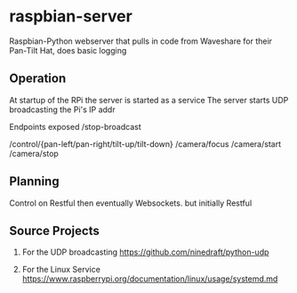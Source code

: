 # raspbian-server
Raspbian-Python webserver that pulls in code from Waveshare for their Pan-Tilt Hat, does basic logging

## Operation
At startup of the RPi the server is started as a service 
The server starts UDP broadcasting the Pi's IP addr

Endpoints exposed 
/stop-broadcast

/control/{pan-left/pan-right/tilt-up/tilt-down}
/camera/focus
/camera/start
/camera/stop

## Planning
Control on Restful then eventually Websockets. but initially Restful


## Source Projects 
1. For the UDP broadcasting  https://github.com/ninedraft/python-udp

2. For the Linux Service  https://www.raspberrypi.org/documentation/linux/usage/systemd.md
